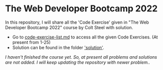 # The Web Developer Bootcamp 2022 
In this repository, I will share all the 'Code Exercise' given in "The Web Developer Bootcamp 2022" course by Colt Steel with solution.

* Go to [code-exercise-list.md](https://github.com/imrmnabil/the-web-developer-bootcamp/blob/main/code-execise-list.md) to access all the given Code Exercises. (At present from 1-25)
* Solution can be found in the folder ['solution'](https://github.com/imrmnabil/the-web-developer-bootcamp/tree/main/solutions).

_I haven't finished the course yet. So, at present all problems and solutions are not added. I will keep updating the repository with newer problem.._